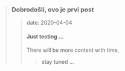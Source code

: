 > ### Dobrodošli, ovo je prvi post
>> date: 2020-04-04
>>
>> #### Just testing ...
>>
>> There will be more content with time, 
>>> stay tuned ...
